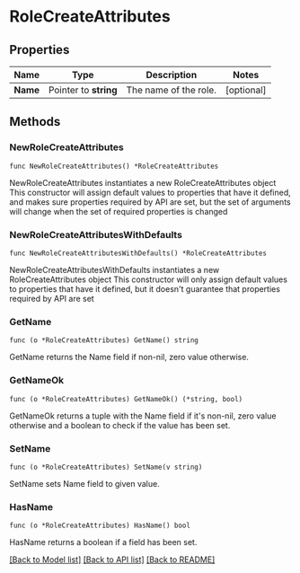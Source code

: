 # RoleCreateAttributes

## Properties

Name | Type | Description | Notes
------------ | ------------- | ------------- | -------------
**Name** | Pointer to **string** | The name of the role. | [optional] 

## Methods

### NewRoleCreateAttributes

`func NewRoleCreateAttributes() *RoleCreateAttributes`

NewRoleCreateAttributes instantiates a new RoleCreateAttributes object
This constructor will assign default values to properties that have it defined,
and makes sure properties required by API are set, but the set of arguments
will change when the set of required properties is changed

### NewRoleCreateAttributesWithDefaults

`func NewRoleCreateAttributesWithDefaults() *RoleCreateAttributes`

NewRoleCreateAttributesWithDefaults instantiates a new RoleCreateAttributes object
This constructor will only assign default values to properties that have it defined,
but it doesn't guarantee that properties required by API are set

### GetName

`func (o *RoleCreateAttributes) GetName() string`

GetName returns the Name field if non-nil, zero value otherwise.

### GetNameOk

`func (o *RoleCreateAttributes) GetNameOk() (*string, bool)`

GetNameOk returns a tuple with the Name field if it's non-nil, zero value otherwise
and a boolean to check if the value has been set.

### SetName

`func (o *RoleCreateAttributes) SetName(v string)`

SetName sets Name field to given value.

### HasName

`func (o *RoleCreateAttributes) HasName() bool`

HasName returns a boolean if a field has been set.


[[Back to Model list]](../README.md#documentation-for-models) [[Back to API list]](../README.md#documentation-for-api-endpoints) [[Back to README]](../README.md)


